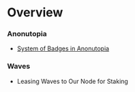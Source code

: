 # Overview

### Anonutopia

* [System of Badges in Anonutopia](anonutopia/system-of-badges-in-anonutopia.md)

### Waves

* Leasing Waves to Our Node for Staking

